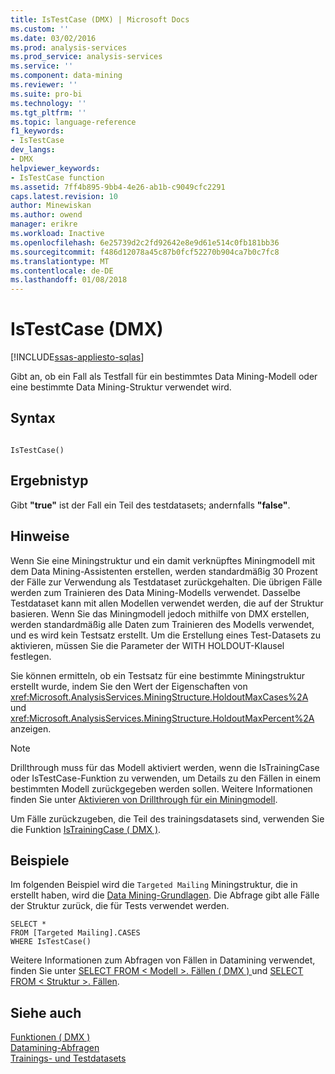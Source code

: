```yaml
---
title: IsTestCase (DMX) | Microsoft Docs
ms.custom: ''
ms.date: 03/02/2016
ms.prod: analysis-services
ms.prod_service: analysis-services
ms.service: ''
ms.component: data-mining
ms.reviewer: ''
ms.suite: pro-bi
ms.technology: ''
ms.tgt_pltfrm: ''
ms.topic: language-reference
f1_keywords:
- IsTestCase
dev_langs:
- DMX
helpviewer_keywords:
- IsTestCase function
ms.assetid: 7ff4b895-9bb4-4e26-ab1b-c9049cfc2291
caps.latest.revision: 10
author: Minewiskan
ms.author: owend
manager: erikre
ms.workload: Inactive
ms.openlocfilehash: 6e25739d2c2fd92642e8e9d61e514c0fb181bb36
ms.sourcegitcommit: f486d12078a45c87b0fcf52270b904ca7b0c7fc8
ms.translationtype: MT
ms.contentlocale: de-DE
ms.lasthandoff: 01/08/2018
---
```

# <a name="istestcase-dmx"></a>IsTestCase (DMX)
[!INCLUDE[ssas-appliesto-sqlas](../includes/ssas-appliesto-sqlas.md)]

  Gibt an, ob ein Fall als Testfall für ein bestimmtes Data Mining-Modell oder eine bestimmte Data Mining-Struktur verwendet wird.  
  
## <a name="syntax"></a>Syntax  
  
```  
  
IsTestCase()  
```  
  
## <a name="result-type"></a>Ergebnistyp  
 Gibt **"true"** ist der Fall ein Teil des testdatasets; andernfalls **"false"**.  
  
## <a name="remarks"></a>Hinweise  
 Wenn Sie eine Miningstruktur und ein damit verknüpftes Miningmodell mit dem Data Mining-Assistenten erstellen, werden standardmäßig 30 Prozent der Fälle zur Verwendung als Testdataset zurückgehalten. Die übrigen Fälle werden zum Trainieren des Data Mining-Modells verwendet. Dasselbe Testdataset kann mit allen Modellen verwendet werden, die auf der Struktur basieren. Wenn Sie das Miningmodell jedoch mithilfe von DMX erstellen, werden standardmäßig alle Daten zum Trainieren des Modells verwendet, und es wird kein Testsatz erstellt. Um die Erstellung eines Test-Datasets zu aktivieren, müssen Sie die Parameter der WITH HOLDOUT-Klausel festlegen.  
  
 Sie können ermitteln, ob ein Testsatz für eine bestimmte Miningstruktur erstellt wurde, indem Sie den Wert der Eigenschaften von <xref:Microsoft.AnalysisServices.MiningStructure.HoldoutMaxCases%2A> und <xref:Microsoft.AnalysisServices.MiningStructure.HoldoutMaxPercent%2A> anzeigen.  
  
> [!NOTE]  
>  Drillthrough muss für das Modell aktiviert werden, wenn die IsTrainingCase oder IsTestCase-Funktion zu verwenden, um Details zu den Fällen in einem bestimmten Modell zurückgegeben werden sollen. Weitere Informationen finden Sie unter [Aktivieren von Drillthrough für ein Miningmodell](../analysis-services/data-mining/enable-drillthrough-for-a-mining-model.md).  
  
 Um Fälle zurückzugeben, die Teil des trainingsdatasets sind, verwenden Sie die Funktion [IsTrainingCase &#40; DMX &#41;](../dmx/istrainingcase-dmx.md).  
  
## <a name="examples"></a>Beispiele  
 Im folgenden Beispiel wird die `Targeted Mailing` Miningstruktur, die in erstellt haben, wird die [Data Mining-Grundlagen](http://msdn.microsoft.com/library/6602edb6-d160-43fb-83c8-9df5dddfeb9c). Die Abfrage gibt alle Fälle der Struktur zurück, die für Tests verwendet werden.  
  
```  
SELECT *  
FROM [Targeted Mailing].CASES  
WHERE IsTestCase()  
```  
  
 Weitere Informationen zum Abfragen von Fällen in Datamining verwendet, finden Sie unter [SELECT FROM &#60; Modell &#62;. Fällen &#40; DMX &#41; ](../dmx/select-from-model-cases-dmx.md) und [SELECT FROM &#60; Struktur &#62;. Fällen](../dmx/select-from-structure-cases.md).  
  
## <a name="see-also"></a>Siehe auch  
 [Funktionen &#40; DMX &#41;](../dmx/functions-dmx.md)   
 [Datamining-Abfragen](../analysis-services/data-mining/data-mining-queries.md)   
 [Trainings- und Testdatasets](../analysis-services/data-mining/training-and-testing-data-sets.md)  
  
  
